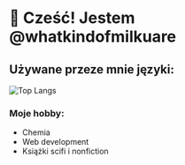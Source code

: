 # 👋 Cześć! Jestem @whatkindofmilkuare

## Używane przeze mnie języki:
![Top Langs](https://github-readme-stats.vercel.app/api/top-langs/?username=whatkindofmilkuare)

### Moje hobby:
- Chemia
- Web development
- Książki scifi i nonfiction